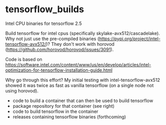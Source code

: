# tensorflow_builds

Intel CPU binaries for tensorflow 2.5

Build tensorflow for intel cpus (specifically skylake-avx512/cascadelake). Why not just use the pre-compiled binaries (https://pypi.org/project/intel-tensorflow-avx512/)?  They don't work with horovod (https://github.com/horovod/horovod/issues/3091). 

Code is based on https://software.intel.com/content/www/us/en/develop/articles/intel-optimization-for-tensorflow-installation-guide.html

Why go through this effort? My initial testing with intel-tensorflow-avx512 showed it was twice as fast as vanilla tensorflow (on a single node not using horovod).

- code to build a container that can then be used to build tensorflow
- package repository for that container (see right)
- code to build tensorflow in the container
- releases containing tensorflow binaries (forthcoming)
